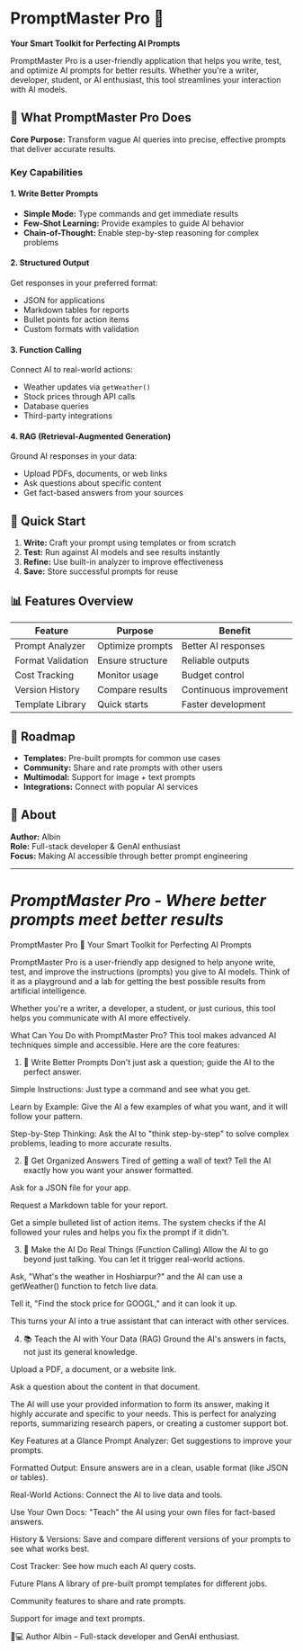 
# PromptMaster Pro 🚀

**Your Smart Toolkit for Perfecting AI Prompts**

PromptMaster Pro is a user-friendly application that helps you write, test, and optimize AI prompts for better results. Whether you're a writer, developer, student, or AI enthusiast, this tool streamlines your interaction with AI models.

## 🎯 What PromptMaster Pro Does

**Core Purpose:** Transform vague AI queries into precise, effective prompts that deliver accurate results.

### Key Capabilities

#### 1. **Write Better Prompts**
- **Simple Mode:** Type commands and get immediate results
- **Few-Shot Learning:** Provide examples to guide AI behavior
- **Chain-of-Thought:** Enable step-by-step reasoning for complex problems

#### 2. **Structured Output**
Get responses in your preferred format:
- JSON for applications
- Markdown tables for reports
- Bullet points for action items
- Custom formats with validation

#### 3. **Function Calling**
Connect AI to real-world actions:
- Weather updates via `getWeather()`
- Stock prices through API calls
- Database queries
- Third-party integrations

#### 4. **RAG (Retrieval-Augmented Generation)**
Ground AI responses in your data:
- Upload PDFs, documents, or web links
- Ask questions about specific content
- Get fact-based answers from your sources

## 🚀 Quick Start

1. **Write:** Craft your prompt using templates or from scratch
2. **Test:** Run against AI models and see results instantly
3. **Refine:** Use built-in analyzer to improve effectiveness
4. **Save:** Store successful prompts for reuse

## 📊 Features Overview

| Feature | Purpose | Benefit |
|---------|---------|---------|
| Prompt Analyzer | Optimize prompts | Better AI responses |
| Format Validation | Ensure structure | Reliable outputs |
| Cost Tracking | Monitor usage | Budget control |
| Version History | Compare results | Continuous improvement |
| Template Library | Quick starts | Faster development |

## 🔮 Roadmap

- **Templates:** Pre-built prompts for common use cases
- **Community:** Share and rate prompts with other users
- **Multimodal:** Support for image + text prompts
- **Integrations:** Connect with popular AI services

## 👤 About

**Author:** Albin  
**Role:** Full-stack developer & GenAI enthusiast  
**Focus:** Making AI accessible through better prompt engineering

---

*PromptMaster Pro - Where better prompts meet better results*
=======
PromptMaster Pro 🚀
Your Smart Toolkit for Perfecting AI Prompts

PromptMaster Pro is a user-friendly app designed to help anyone write, test, and improve the instructions (prompts) you give to AI models. Think of it as a playground and a lab for getting the best possible results from artificial intelligence.

Whether you're a writer, a developer, a student, or just curious, this tool helps you communicate with AI more effectively.

What Can You Do with PromptMaster Pro?
This tool makes advanced AI techniques simple and accessible. Here are the core features:

1. 🧠 Write Better Prompts
Don't just ask a question; guide the AI to the perfect answer.

Simple Instructions: Just type a command and see what you get.

Learn by Example: Give the AI a few examples of what you want, and it will follow your pattern.

Step-by-Step Thinking: Ask the AI to "think step-by-step" to solve complex problems, leading to more accurate results.

2. 📐 Get Organized Answers
Tired of getting a wall of text? Tell the AI exactly how you want your answer formatted.

Ask for a JSON file for your app.

Request a Markdown table for your report.

Get a simple bulleted list of action items.
The system checks if the AI followed your rules and helps you fix the prompt if it didn't.

3. 🔧 Make the AI Do Real Things (Function Calling)
Allow the AI to go beyond just talking. You can let it trigger real-world actions.

Ask, "What's the weather in Hoshiarpur?" and the AI can use a getWeather() function to fetch live data.

Tell it, "Find the stock price for GOOGL," and it can look it up.

This turns your AI into a true assistant that can interact with other services.

4. 📚 Teach the AI with Your Data (RAG)
Ground the AI's answers in facts, not just its general knowledge.

Upload a PDF, a document, or a website link.

Ask a question about the content in that document.

The AI will use your provided information to form its answer, making it highly accurate and specific to your needs. This is perfect for analyzing reports, summarizing research papers, or creating a customer support bot.

Key Features at a Glance
Prompt Analyzer: Get suggestions to improve your prompts.

Formatted Output: Ensure answers are in a clean, usable format (like JSON or tables).

Real-World Actions: Connect the AI to live data and tools.

Use Your Own Docs: "Teach" the AI using your own files for fact-based answers.

History & Versions: Save and compare different versions of your prompts to see what works best.

Cost Tracker: See how much each AI query costs.

Future Plans
A library of pre-built prompt templates for different jobs.

Community features to share and rate prompts.

Support for image and text prompts.

👨💻 Author
Albin – Full-stack developer and GenAI enthusiast.

